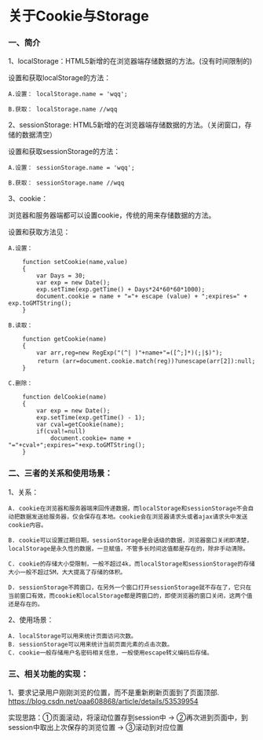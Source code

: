 # 关于Cookie与Storage
### 一、简介

1、localStorage：HTML5新增的在浏览器端存储数据的方法。(没有时间限制的)

设置和获取localStorage的方法：

    A.设置： localStorage.name = 'wqq';

    B.获取： localStorage.name //wqq

2、sessionStorage: HTML5新增的在浏览器端存储数据的方法。（关闭窗口，存储的数据清空）

设置和获取sessionStorage的方法：

    A.设置： sessionStorage.name = 'wqq';

    B.获取： sessionStorage.name //wqq

3、cookie：

浏览器和服务器端都可以设置cookie，传统的用来存储数据的方法。

设置和获取方法见：

    A.设置：

        function setCookie(name,value) 
        { 
            var Days = 30; 
            var exp = new Date(); 
            exp.setTime(exp.getTime() + Days*24*60*60*1000); 
            document.cookie = name + "="+ escape (value) + ";expires=" + exp.toGMTString(); 
        }

    B.读取：

        function getCookie(name) 
        { 
            var arr,reg=new RegExp("(^| )"+name+"=([^;]*)(;|$)"); 
        　　 return (arr=document.cookie.match(reg))?unescape(arr[2]):null;
        }

    C.删除：

        function delCookie(name) 
        { 
            var exp = new Date(); 
            exp.setTime(exp.getTime() - 1); 
            var cval=getCookie(name); 
            if(cval!=null) 
                document.cookie= name + "="+cval+";expires="+exp.toGMTString(); 
        }

### 二、三者的关系和使用场景：

1、关系：

    A. cookie在浏览器和服务器端来回传递数据，而localStorage和sessionStorage不会自动把数据发送给服务器，仅会保存在本地。cookie会在浏览器请求头或者ajax请求头中发送cookie内容。

    B. cookie可以设置过期日期，sessionStorage是会话级的数据，浏览器窗口关闭即清楚，localStorage是永久性的数据，一旦赋值，不管多长时间这值都是存在的，除非手动清除。

    C. cookie的存储大小受限制，一般不超过4k，而localStorage和sessionStorage的存储大小一般不超过5M，大大提高了存储的体积。

    D. sessionStorage不跨窗口，在另外一个窗口打开sessionStorage就不存在了，它只在当前窗口有效，而cookie和localStorage都是跨窗口的，即使浏览器的窗口关闭，这两个值还是存在的。

2、使用场景：

    A. localStorage可以用来统计页面访问次数。
    B. sessionStorage可以用来统计当前页面元素的点击次数。
    C. cookie一般存储用户名密码相关信息，一般使用escape转义编码后存储。

### 三、相关功能的实现：

1、要求记录用户刚刚浏览的位置，而不是重新刷新页面到了页面顶部.
https://blog.csdn.net/oaa608868/article/details/53539954

实现思路：①页面滚动，将滚动位置存到session中 → ②再次进到页面中，到session中取出上次保存的浏览位置 → ③滚动到对应位置

